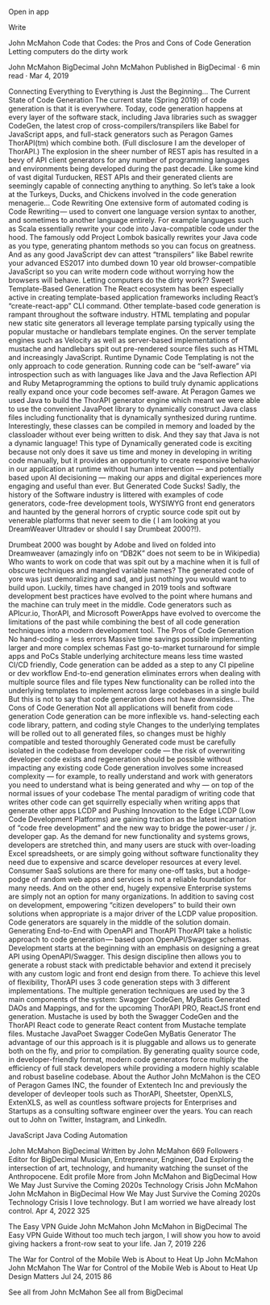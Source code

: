 Open in app

Write

John McMahon
Code that Codes: the Pros and Cons of Code Generation
Letting computers do the dirty work

John McMahon
BigDecimal
John McMahon
Published in
BigDecimal
·
6 min read
·
Mar 4, 2019


Connecting Everything to Everything is Just the Beginning…
The Current State of Code Generation
The current state (Spring 2019) of code generation is that it is everywhere.
Today, code generation happens at every layer of the software stack, including Java libraries such as swagger CodeGen, the latest crop of cross-compilers/transpilers like Babel for JavaScript apps, and full-stack generators such as Peragon Games ThorAPI(tm) which combine both. (Full disclosure I am the developer of ThorAPI.)
The explosion in the sheer number of REST apis has resulted in a bevy of API client generators for any number of programming languages and environments being developed during the past decade.
Like some kind of vast digital Turducken, REST APIs and their generated clients are seemingly capable of connecting anything to anything.
So let’s take a look at the Turkeys, Ducks, and Chickens involved in the code generation menagerie…
Code Rewriting
One extensive form of automated coding is Code Rewriting — used to convert one language version syntax to another, and sometimes to another language entirely.
For example languages such as Scala essentially rewrite your code into Java-compatible code under the hood.
The famously odd Project Lombok basically rewrites your Java code as you type, generating phantom methods so you can focus on greatness.
And as any good JavaScript dev can attest “transpilers” like Babel rewrite your advanced ES2017 into dumbed down 10 year old browser-compatible JavaScript so you can write modern code without worrying how the browsers will behave.
Letting computers do the dirty work?? Sweet!
Template-Based Generation
The React ecosystem has been especially active in creating template-based application frameworks including React’s “create-react-app” CLI command.
Other template-based code generation is rampant throughout the software industry. HTML templating and popular new static site generators all leverage template parsing typically using the popular mustache or handlebars template engines.
On the server template engines such as Velocity as well as server-based implementations of mustache and handlebars spit out pre-rendered source files such as HTML and increasingly JavaScript.
Runtime Dynamic Code
Templating is not the only approach to code generation.
Running code can be “self-aware” via introspection such as with languages like Java and the Java Reflection API and Ruby Metaprogramming the options to build truly dynamic applications really expand once your code becomes self-aware.
At Peragon Games we used Java to build the ThorAPI generator engine which meant we were able to use the convenient JavaPoet library to dynamically construct Java class files including functionality that is dynamically synthesized during runtime. Interestingly, these classes can be compiled in memory and loaded by the classloader without ever being written to disk.
And they say that Java is not a dynamic language!
This type of Dynamically generated code is exciting because not only does it save us time and money in developing in writing code manually, but it provides an opportunity to create responsive behavior in our application at runtime without human intervention — and potentially based upon AI decisioning — making our apps and digital experiences more engaging and useful than ever.
But Generated Code Sucks!
Sadly, the history of the Software industry is littered with examples of code generators, code-free development tools, WYSIWYG front end generators and haunted by the general horrors of cryptic source code spit out by venerable platforms that never seem to die ( I am looking at you DreamWeaver Ultradev or should I say Drumbeat 2000?!).

Drumbeat 2000 was bought by Adobe and lived on folded into Dreamweaver (amazingly info on “DB2K” does not seem to be in Wikipedia)
Who wants to work on code that was spit out by a machine when it is full of obscure techniques and mangled variable names? The generated code of yore was just demoralizing and sad, and just nothing you would want to build upon.
Luckily, times have changed
in 2019 tools and software development best practices have evolved to the point where humans and the machine can truly meet in the middle. Code generators such as APIcur.io, ThorAPI, and Microsoft PowerApps have evolved to overcome the limitations of the past while combining the best of all code generation techniques into a modern development tool.
The Pros of Code Generation
No hand-coding = less errors
Massive time savings possible implementing larger and more complex schemas
Fast go-to-market turnaround for simple apps and PoCs
Stable underlying architecture means less time wasted
CI/CD friendly, Code generation can be added as a step to any CI pipeline or dev workflow
End-to-end generation eliminates errors when dealing with multiple source files and file types
New functionality can be rolled into the underlying templates to implement across large codebases in a single build
But this is not to say that code generation does not have downsides…
The Cons of Code Generation
Not all applications will benefit from code generation
Code generation can be more inflexible vs. hand-selecting each code library, pattern, and coding style
Changes to the underlying templates will be rolled out to all generated files, so changes must be highly compatible and tested thoroughly
Generated code must be carefully isolated in the codebase from developer code — the risk of overwriting developer code exists and regeneration should be possible without impacting any existing code
Code generation involves some increased complexity — for example, to really understand and work with generators you need to understand what is being generated and why — on top of the normal issues of your codebase
The mental paradigm of writing code that writes other code can get squirrelly especially when writing apps that generate other apps
LCDP and Pushing Innovation to the Edge
LCDP (Low Code Development Platforms) are gaining traction as the latest incarnation of “code free development” and the new way to bridge the power-user / jr. developer gap.
As the demand for new functionality and systems grows, developers are stretched thin, and many users are stuck with over-loading Excel spreadsheets, or are simply going without software functionality they need due to expensive and scarce developer resources at every level.
Consumer SaaS solutions are there for many one-off tasks, but a hodge-podge of random web apps and services is not a reliable foundation for many needs.
And on the other end, hugely expensive Enterprise systems are simply not an option for many organizations.
In addition to saving cost on development, empowering “citizen developers” to build their own solutions when appropriate is a major driver of the LCDP value proposition.
Code generators are squarely in the middle of the solution domain.
Generating End-to-End with OpenAPI and ThorAPI
ThorAPI take a holistic approach to code generation — based upon OpenAPI/Swagger schemas.
Development starts at the beginning with an emphasis on designing a great API using OpenAPI/Swagger.
This design discipline then allows you to generate a robust stack with predictable behavior and extend it precisely with any custom logic and front end design from there.
To achieve this level of flexibility, ThorAPI uses 3 code generation steps with 3 different implementations.
The multiple generation techniques are used by the 3 main components of the system: Swagger CodeGen, MyBatis Generated DAOs and Mappings, and for the upcoming ThorAPI PRO, ReactJS front end generation.
Mustache is used by both the Swagger CodeGen and the ThorAPI React code to generate React content from Mustache template files.
Mustache
JavaPoet
Swagger CodeGen
MyBatis Generator
The advantage of our this approach is it is pluggable and allows us to generate both on the fly, and prior to compilation.
By generating quality source code, in developer-friendly format, modern code generators force multiply the efficiency of full stack developers while providing a modern highly scalable and robust baseline codebase.
About the Author
John McMahon is the CEO of Peragon Games INC, the founder of Extentech Inc and previously the developer of devleoper tools such as ThorAPI, Sheetster, OpenXLS, ExtenXLS, as well as countless software projects for Enterprises and Startups as a consulting software engineer over the years.
You can reach out to John on Twitter, Instagram, and LinkedIn.

JavaScript
Java
Coding
Automation

John McMahon
BigDecimal
Written by John McMahon
669 Followers
·
Editor for 
BigDecimal
Musician, Entrepreneur, Engineer, Dad Exploring the intersection of art, technology, and humanity watching the sunset of the Anthropocene.
Edit profile
More from John McMahon and BigDecimal
How We May Just Survive the Coming 2020s Technology Crisis
John McMahon
John McMahon
in
BigDecimal
How We May Just Survive the Coming 2020s Technology Crisis
I love technology. But I am worried we have already lost control.
Apr 4, 2022
325


The Easy VPN Guide
John McMahon
John McMahon
in
BigDecimal
The Easy VPN Guide
Without too much tech jargon, I will show you how to avoid giving hackers a front-row seat to your life.
Jan 7, 2019
226


The War for Control of the Mobile Web is About to Heat Up
John McMahon
John McMahon
The War for Control of the Mobile Web is About to Heat Up
Design Matters
Jul 24, 2015
86


See all from John McMahon
See all from BigDecimal
